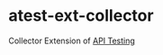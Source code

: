 # atest-ext-collector
Collector Extension of [API Testing](https://github.com/LinuxSuRen/api-testing)
